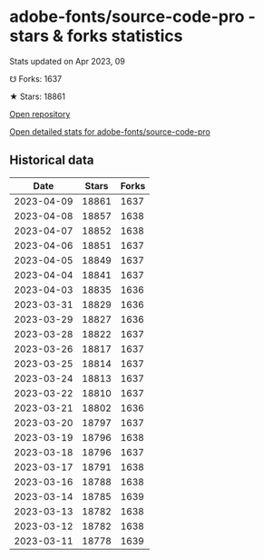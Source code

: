 # adobe-fonts/source-code-pro - stars & forks statistics

Stats updated on Apr 2023, 09

☋ Forks: 1637

★ Stars: 18861

[Open repository](https://github.com/adobe-fonts/source-code-pro)

[Open detailed stats for adobe-fonts/source-code-pro](https://reviewgithub.com/rep/adobe-fonts/source-code-pro)

## Historical data
| Date | Stars | Forks |
|------|-------|-------|
| 2023-04-09 | 18861 | 1637 | 
| 2023-04-08 | 18857 | 1638 | 
| 2023-04-07 | 18852 | 1638 | 
| 2023-04-06 | 18851 | 1637 | 
| 2023-04-05 | 18849 | 1637 | 
| 2023-04-04 | 18841 | 1637 | 
| 2023-04-03 | 18835 | 1636 | 
| 2023-03-31 | 18829 | 1636 | 
| 2023-03-29 | 18827 | 1636 | 
| 2023-03-28 | 18822 | 1637 | 
| 2023-03-26 | 18817 | 1637 | 
| 2023-03-25 | 18814 | 1637 | 
| 2023-03-24 | 18813 | 1637 | 
| 2023-03-22 | 18810 | 1637 | 
| 2023-03-21 | 18802 | 1636 | 
| 2023-03-20 | 18797 | 1637 | 
| 2023-03-19 | 18796 | 1638 | 
| 2023-03-18 | 18796 | 1637 | 
| 2023-03-17 | 18791 | 1638 | 
| 2023-03-16 | 18788 | 1638 | 
| 2023-03-14 | 18785 | 1639 | 
| 2023-03-13 | 18782 | 1638 | 
| 2023-03-12 | 18782 | 1638 | 
| 2023-03-11 | 18778 | 1639 | 

